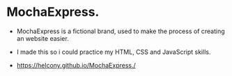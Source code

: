 # MochaExpress.

* MochaExpress is a fictional brand, used to make the process of creating an website easier.

* I made this so i could practice my HTML, CSS and JavaScript skills.

* https://helcony.github.io/MochaExpress./
